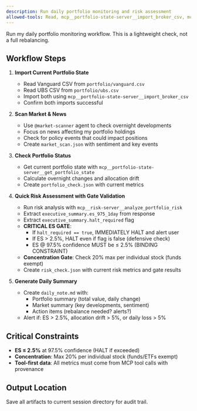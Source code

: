 ```yaml
---
description: Run daily portfolio monitoring and risk assessment
allowed-tools: Read, mcp__portfolio-state-server__import_broker_csv, mcp__portfolio-state-server__get_portfolio_state, mcp__openbb-curated__news_company, mcp__policy-events-service__get_recent_bills, mcp__risk-server__analyze_portfolio_risk, Write
---
```


Run my daily portfolio monitoring workflow. This is a lightweight check, not a full rebalancing.

## Workflow Steps

1. **Import Current Portfolio State**
   - Read Vanguard CSV from `portfolio/vanguard.csv`
   - Read UBS CSV from `portfolio/ubs.csv`
   - Import both using `mcp__portfolio-state-server__import_broker_csv`
   - Confirm both imports successful

2. **Scan Market & News**
   - Use `@market-scanner` agent to check overnight developments
   - Focus on news affecting my portfolio holdings
   - Check for policy events that could impact positions
   - Create `market_scan.json` with sentiment and key events

3. **Check Portfolio Status**
   - Get current portfolio state with `mcp__portfolio-state-server__get_portfolio_state`
   - Calculate overnight changes and allocation drift
   - Create `portfolio_check.json` with current metrics

4. **Quick Risk Assessment with Gate Validation**
   - Run risk analysis with `mcp__risk-server__analyze_portfolio_risk`
   - Extract `executive_summary.es_975_1day` from response
   - Extract `executive_summary.halt_required` flag
   - **CRITICAL ES GATE**:
     - If `halt_required == true`, IMMEDIATELY HALT and alert user
     - If ES > 2.5%, HALT even if flag is false (defensive check)
     - ES @ 97.5% confidence MUST be ≤ 2.5% (BINDING CONSTRAINT)
   - **Concentration Gate**: Check 20% max per individual stock (funds exempt)
   - Create `risk_check.json` with current risk metrics and gate results

5. **Generate Daily Summary**
   - Create `daily_note.md` with:
     - Portfolio summary (total value, daily change)
     - Market summary (key developments, sentiment)
     - Action items (rebalance needed? alerts?)
   - Alert if: ES > 2.5%, allocation drift > 5%, or daily loss > 5%

## Critical Constraints

- **ES ≤ 2.5%** at 97.5% confidence (HALT if exceeded)
- **Concentration**: Max 20% per individual stock (funds/ETFs exempt)
- **Tool-first data**: All metrics must come from MCP tool calls with provenance

## Output Location

Save all artifacts to current session directory for audit trail.
